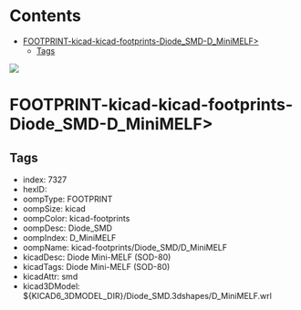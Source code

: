 



Contents
========

* [FOOTPRINT-kicad-kicad-footprints-Diode_SMD-D_MiniMELF>](#footprint-kicad-kicad-footprints-diode_smd-d_minimelf)
	* [Tags](#tags)
  
![][im]
# FOOTPRINT-kicad-kicad-footprints-Diode_SMD-D_MiniMELF>

## Tags

- index: 7327
- hexID: 
- oompType: FOOTPRINT
- oompSize: kicad
- oompColor: kicad-footprints
- oompDesc: Diode_SMD
- oompIndex: D_MiniMELF
- oompName: kicad-footprints/Diode_SMD/D_MiniMELF
- kicadDesc: Diode Mini-MELF (SOD-80)
- kicadTags: Diode Mini-MELF (SOD-80)
- kicadAttr: smd
- kicad3DModel: ${KICAD6_3DMODEL_DIR}/Diode_SMD.3dshapes/D_MiniMELF.wrl



[im]: image.png
